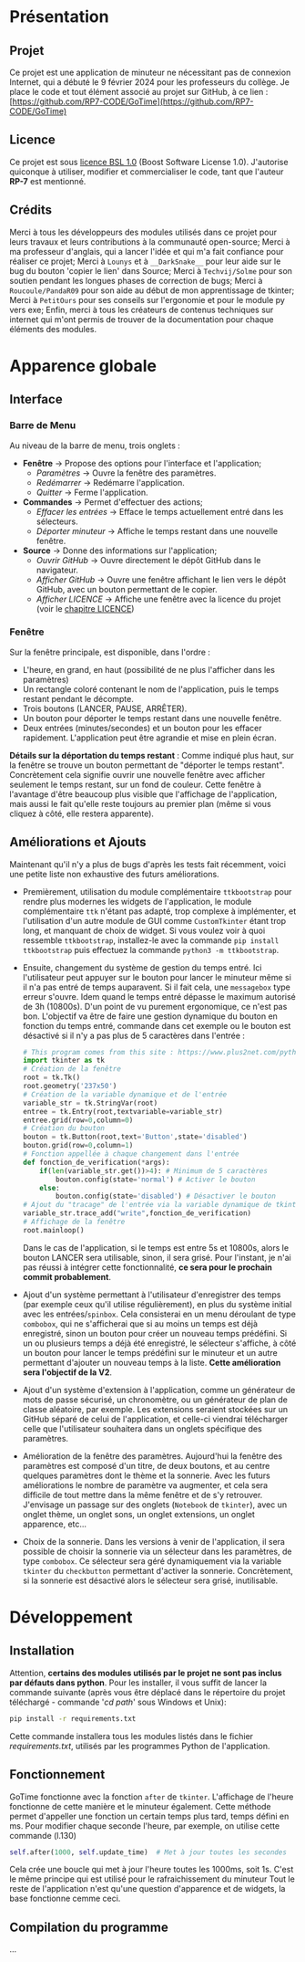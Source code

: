 # Présentation
## Projet
Ce projet est une application de minuteur ne nécessitant pas de connexion Internet, qui a débuté le 9 février 2024 pour les professeurs du collège.
Je place le code et tout élément associé au projet sur GitHub, à ce lien : [https://github.com/RP7-CODE/GoTime](https://github.com/RP7-CODE/GoTime)

## Licence
Ce projet est sous [licence BSL 1.0](https://choosealicense.com/licenses/bsl-1.0/) (Boost Software License 1.0).
J'autorise quiconque à utiliser, modifier et commercialiser le code, tant que l'auteur **RP-7** est mentionné.

## Crédits
Merci à tous les développeurs des modules utilisés dans ce projet pour leurs travaux et leurs contributions à la communauté open-source;
Merci à ma professeur d'anglais, qui a lancer l'idée et qui m'a fait confiance pour réaliser ce projet;
Merci à `Lounys` et à `__DarkSnake__` pour leur aide sur le bug du bouton 'copier le lien' dans Source;
Merci à `Techvij/Solme` pour son soutien pendant les longues phases de correction de bugs;
Merci à `Roucoule/PandaR09` pour son aide au début de mon apprentissage de tkinter;
Merci à `PetitOurs` pour ses conseils sur l'ergonomie et pour le module py vers exe;
Enfin, merci à tous les créateurs de contenus techniques sur internet qui m'ont permis de trouver de la documentation pour chaque éléments des modules.

# Apparence globale
## Interface
### Barre de Menu
Au niveau de la barre de menu, trois onglets :
  - **Fenêtre** -> Propose des options pour l'interface et l'application;
    - *Paramètres* -> Ouvre la fenêtre des paramètres.
    - *Redémarrer* -> Redémarre l'application.
    - *Quitter* -> Ferme l'application.
  - **Commandes** -> Permet d'effectuer des actions;
    - *Effacer les entrées* -> Efface le temps actuellement entré dans les sélecteurs.
    - *Déporter minuteur* -> Affiche le temps restant dans une nouvelle fenêtre.
  - **Source** -> Donne des informations sur l'application;
    - *Ouvrir GitHub* -> Ouvre directement le dépôt GitHub dans le navigateur.
    - *Afficher GitHub* -> Ouvre une fenêtre affichant le lien vers le dépôt GitHub, avec un bouton permettant de le copier.
    - *Afficher LICENCE* -> Affiche une fenêtre avec la licence du projet (voir le [chapitre LICENCE](#licence))
### Fenêtre
Sur la fenêtre principale, est disponible, dans l'ordre :
- L'heure, en grand, en haut (possibilité de ne plus l'afficher dans les paramètres)
- Un rectangle coloré contenant le nom de l'application, puis le temps restant pendant le décompte.
- Trois boutons (LANCER, PAUSE, ARRÊTER).
- Un bouton pour déporter le temps restant dans une nouvelle fenêtre.
- Deux entrées (minutes/secondes) et un bouton pour les effacer rapidement.
L'application peut être agrandie et mise en plein écran.

**Détails sur la déportation du temps restant** :
Comme indiqué plus haut, sur la fenêtre se trouve un bouton permettant de "déporter le temps restant". Concrètement cela signifie ouvrir
une nouvelle fenêtre avec afficher seulement le temps restant, sur un fond de couleur. Cette fenêtre à l'avantage d'être beaucoup plus
visible que l'affichage de l'application, mais aussi le fait qu'elle reste toujours au premier plan (même si vous cliquez à côté, elle
restera apparente).

## Améliorations et Ajouts
Maintenant qu'il n'y a plus de bugs d'après les tests fait récemment, voici une petite liste non exhaustive des futurs améliorations.
- Premièrement, utilisation du module complémentaire `ttkbootstrap` pour rendre plus modernes les widgets de l'application, le module
  complémentaire `ttk` n'étant pas adapté, trop complexe à implémenter, et l'utilisation d'un autre module de GUI comme `CustomTkinter`
  étant trop long, et manquant de choix de widget. Si vous voulez voir à quoi ressemble `ttkbootstrap`, installez-le avec la commande
  `pip install ttkbootstrap` puis effectuez la commande `python3 -m ttkbootstrap`.

- Ensuite, changement du système de gestion du temps entré. Ici l'utilisateur peut appuyer sur le bouton pour lancer le minuteur même
  si il n'a pas entré de temps auparavent. Si il fait cela, une `messagebox` type erreur s'ouvre. Idem quand le temps entré dépasse
  le maximum autorisé de 3h (10800s). D'un point de vu purement ergonomique, ce n'est pas bon. L'objectif va être de faire une gestion dynamique
  du bouton en fonction du temps entré, commande dans cet exemple ou le bouton est désactivé si il n'y a pas plus de 5 caractères dans l'entrée :
  ```py
  # This program comes from this site : https://www.plus2net.com/python/tkinter-button.php
  import tkinter as tk
  # Création de la fenêtre
  root = tk.Tk()
  root.geometry('237x50')
  # Création de la variable dynamique et de l'entrée
  variable_str = tk.StringVar(root)
  entree = tk.Entry(root,textvariable=variable_str)
  entree.grid(row=0,column=0)
  # Création du bouton
  bouton = tk.Button(root,text='Button',state='disabled')
  bouton.grid(row=0,column=1)
  # Fonction appellée à chaque changement dans l'entrée
  def fonction_de_verification(*args):
      if(len(variable_str.get())>4): # Minimum de 5 caractères
          bouton.config(state='normal') # Activer le bouton
      else:
          bouton.config(state='disabled') # Désactiver le bouton
  # Ajout du "tracage" de l'entrée via la variable dynamique de tkinter
  variable_str.trace_add("write",fonction_de_verification)
  # Affichage de la fenêtre
  root.mainloop()
  ```
  Dans le cas de l'application, si le temps est entre 5s et 10800s, alors le bouton LANCER sera utilisable, sinon, il sera grisé.
  Pour l'instant, je n'ai pas réussi à intégrer cette fonctionnalité, **ce sera pour le prochain commit probablement**.

- Ajout d'un système permettant à l'utilisateur d'enregistrer des temps (par exemple ceux qu'il utilise régulièrement), en
  plus du système initial avec les entrées/`spinbox`. Cela consisterai en un menu déroulant de type `combobox`, qui ne
  s'afficherai que si au moins un temps est déjà enregistré, sinon un bouton pour créer un nouveau temps prédéfini.
  Si un ou plusieurs temps a déjà été enregistré, le sélecteur s'affiche, à côté un bouton pour lancer le temps prédéfini
  sur le minuteur et un autre permettant d'ajouter un nouveau temps à la liste. **Cette amélioration sera l'objectif de la V2**.

- Ajout d'un système d'extension à l'application, comme un générateur de mots de passe sécurisé, un chronomètre, ou un générateur de
  plan de classe aléatoire, par exemple. Les extensions seraient stockées sur un GitHub séparé de celui de l'application, et celle-ci
  viendrai télécharger celle que l'utilisateur souhaitera dans un onglets spécifique des paramètres.

- Amélioration de la fenêtre des paramètres. Aujourd'hui la fenêtre des paramètres est composé d'un titre, de deux boutons, et au centre
  quelques paramètres dont le thème et la sonnerie. Avec les futurs améliorations le nombre de paramètre va augmenter, et cela sera difficile
  de tout mettre dans la même fenêtre et de s'y retrouver. J'envisage un passage sur des onglets (`Notebook` de `tkinter`), avec un onglet
  thème, un onglet sons, un onglet extensions, un onglet apparence, etc...

- Choix de la sonnerie. Dans les versions à venir de l'application, il sera possible de choisir la sonnerie via un sélecteur dans les
  paramètres, de type `combobox`. Ce sélecteur sera géré dynamiquement via la variable `tkinter` du `checkbutton` permettant d'activer la
  sonnerie. Concrètement, si la sonnerie est désactivé alors le sélecteur sera grisé, inutilisable.

# Développement
## Installation
Attention, **certains des modules utilisés par le projet ne sont pas inclus par défauts dans python**. Pour les installer, il vous suffit de
lancer la commande suivante (après vous être déplacé dans le répertoire du projet téléchargé - commande '*cd path*' sous Windows et Unix):
```sh
pip install -r requirements.txt
```
Cette commande installera tous les modules listés dans le fichier *requirements.txt*, utilisés par les programmes Python de l'application.

## Fonctionnement
GoTime fonctionne avec la fonction `after` de `tkinter`. L'affichage de l'heure fonctionne de cette manière et le minuteur également.
Cette méthode permet d'appeller une fonction un certain temps plus tard, temps défini en ms. Pour modifier chaque seconde l'heure, par exemple,
on utilise cette commande (l.130)
```py
self.after(1000, self.update_time)  # Met à jour toutes les secondes
```
Cela crée une boucle qui met à jour l'heure toutes les 1000ms, soit 1s. C'est le même principe qui est utilisé pour le rafraichissement du minuteur
Tout le reste de l'application n'est qu'une question d'apparence et de widgets, la base fonctionne cemme ceci.

## Compilation du programme
...